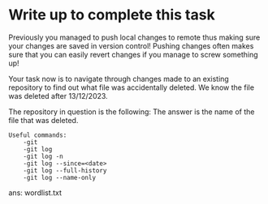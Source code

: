 # Write up to complete this task

Previously you managed to push local changes to remote thus making sure your changes are saved in version control! Pushing changes often makes sure that you can easily revert changes if you manage to screw something up!

Your task now is to navigate through changes made to an existing repository to find out what file was accidentally deleted. We know the file was deleted after 13/12/2023.

The repository in question is the following:
The answer is the name of the file that was deleted.


```
Useful commands:
    -git 
    -git log
    -git log -n
    -git log --since=<date>
    -git log --full-history
    -git log --name-only
```

ans: wordlist.txt
